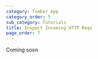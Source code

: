 ```yaml
---
category: Timber App
category_order: 5
sub_category: Tutorials
title: Inspect Incoming HTTP Reqs
page_order: 7
---
```


Coming soon